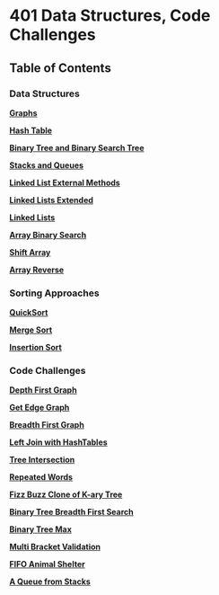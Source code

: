 # 401 Data Structures, Code Challenges

## Table of Contents

### Data Structures

**[Graphs](./Data-Structures/graph/README.md)**

**[Hash Table](./Data-Structures/HashTable/README.md)**

**[Binary Tree and Binary Search Tree](./Data-Structures/tree/README.md)**

**[Stacks and Queues](./Data-Structures/stacks-and-queues/README.md)**

**[Linked List External Methods](./Data-Structures/linkedList/README-zip.md)**

**[Linked Lists Extended](./Data-Structures/linkedList/README-kth.md)**

**[Linked Lists](./Data-Structures/linkedList/README.md)**

**[Array Binary Search](./challenges/arrayBinarySearch/README.md)**

**[Shift Array](./challenges/arrayShift/README.md)**

**[Array Reverse](./challenges/arrayReverse/README.md)**

### Sorting Approaches

**[QuickSort](./challenges/quickSort/BLOG.md)**

**[Merge Sort](./challenges/mergeSort/BLOG.md)**

**[Insertion Sort](./challenges/insertionSort/README.md)**

### Code Challenges

**[Depth First Graph](./challenges/depthFirstGraph/README.md)**

**[Get Edge Graph](./challenges/getEdge/README.md)**

**[Breadth First Graph](./challenges/bfGraph/README.md)**

**[Left Join with HashTables](./challenges/leftJoin/README.md)**

**[Tree Intersection](./challenges/treeIntersection/README.md)**

**[Repeated Words](./challenges/repeatedWords/README.md)**

**[Fizz Buzz Clone of K-ary Tree](./challenges/fizzBuzzTree/README.md)**

**[Binary Tree Breadth First Search](./Data-Structures/tree/README3.md)**

**[Binary Tree Max](./Data-Structures/tree/README2.md)**

**[Multi Bracket Validation](./challenges/multiBracketValidation/README.md)**

**[FIFO Animal Shelter](./challenges/fifoAnimalShelter/README.md)**

**[A Queue from Stacks](./challenges/queueWithStacks/README.md)**

